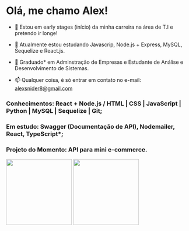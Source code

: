 # Olá, me chamo Alex!

- 👀 Estou em early stages (início) da minha carreira na área de T.I e pretendo ir longe!

- 🌱 Atualmente estou estudando Javascrip, Node.js + Express, MySQL, Sequelize e React.js.

- 💞️ Graduado* em Adminstração de Empresas e Estudante de Análise e Desenvolvimento de Sistemas.

- 📫 Qualquer coisa, é só entrar em contato no e-mail: alexsnider8@gmail.com

### Conhecimentos: React + Node.js / HTML | CSS | JavaScript | Python | MySQL | Sequelize | Git;
### Em estudo: Swagger (Documentação de API), Nodemailer, React, TypeScript*;
### Projeto do Momento: API para mini e-commerce.

<!---
AlexSnider/AlexSnider is a ✨ special ✨ repository because its `README.md` (this file) appears on your GitHub profile.
You can click the Preview link to take a look at your changes.
--->
<div>
   <img height="180em" src="https://github-readme-stats.vercel.app/api?username=AlexSnider&show_icons=true&theme=tokyonight"/>
   
   <img height="180em" src="https://github-readme-stats.vercel.app/api/top-langs/?username=AlexSnider&layout=compact&theme=tokyonight"/>
</div>
